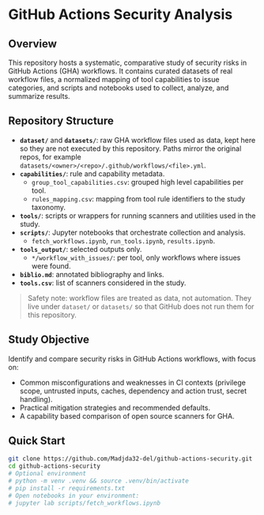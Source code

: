 # GitHub Actions Security Analysis

## Overview
This repository hosts a systematic, comparative study of security risks in GitHub Actions (GHA) workflows. It contains curated datasets of real workflow files, a normalized mapping of tool capabilities to issue categories, and scripts and notebooks used to collect, analyze, and summarize results.

## Repository Structure
- **`dataset/`** and **`datasets/`**: raw GHA workflow files used as data, kept here so they are not executed by this repository. Paths mirror the original repos, for example `datasets/<owner>/<repo>/.github/workflows/<file>.yml`.
- **`capabilities/`**: rule and capability metadata.
  - `group_tool_capabilities.csv`: grouped high level capabilities per tool.
  - `rules_mapping.csv`: mapping from tool rule identifiers to the study taxonomy.
- **`tools/`**: scripts or wrappers for running scanners and utilities used in the study.
- **`scripts/`**: Jupyter notebooks that orchestrate collection and analysis.
  - `fetch_workflows.ipynb`, `run_tools.ipynb`, `results.ipynb`.
- **`tools_output/`**: selected outputs only.
  - `*/workflow_with_issues/`: per tool, only workflows where issues were found.
- **`biblio.md`**: annotated bibliography and links.
- **`tools.csv`**: list of scanners considered in the study.

> Safety note: workflow files are treated as data, not automation. They live under `dataset/` or `datasets/` so that GitHub does not run them for this repository.

## Study Objective
Identify and compare security risks in GitHub Actions workflows, with focus on:
- Common misconfigurations and weaknesses in CI contexts (privilege scope, untrusted inputs, caches, dependency and action trust, secret handling).
- Practical mitigation strategies and recommended defaults.
- A capability based comparison of open source scanners for GHA.

## Quick Start
```bash
git clone https://github.com/Madjda32-del/github-actions-security.git
cd github-actions-security
# Optional environment
# python -m venv .venv && source .venv/bin/activate
# pip install -r requirements.txt
# Open notebooks in your environment:
# jupyter lab scripts/fetch_workflows.ipynb
